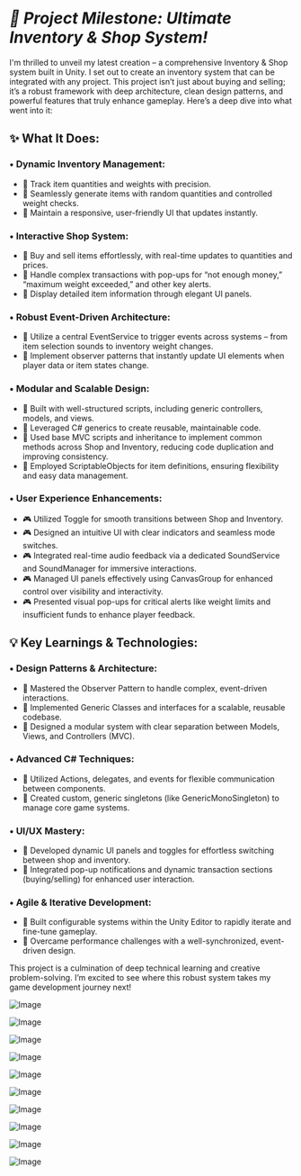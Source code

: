 # ***🚀 Project Milestone: Ultimate Inventory & Shop System!***
I'm thrilled to unveil my latest creation – a comprehensive Inventory & Shop system built in Unity. I set out to create an inventory system that can be integrated with any project. This project isn’t just about buying and selling; it’s a robust framework with deep architecture, clean design patterns, and powerful features that truly enhance gameplay. Here’s a deep dive into what went into it:

## **✨ What It Does:**
### **• Dynamic Inventory Management:**
- 🔹 Track item quantities and weights with precision.
- 🔹 Seamlessly generate items with random quantities and controlled weight checks.
- 🔹 Maintain a responsive, user-friendly UI that updates instantly.

### **• Interactive Shop System:**
- 🛒 Buy and sell items effortlessly, with real-time updates to quantities and prices.
- 🛒 Handle complex transactions with pop-ups for “not enough money,” “maximum weight exceeded,” and other key alerts.
- 🛒 Display detailed item information through elegant UI panels.

### **• Robust Event-Driven Architecture:**
- 🔄 Utilize a central EventService to trigger events across systems – from item selection sounds to inventory weight changes.
- 🔄 Implement observer patterns that instantly update UI elements when player data or item states change.

### **• Modular and Scalable Design:**
- 🔧 Built with well-structured scripts, including generic controllers, models, and views.
- 🔧 Leveraged C# generics to create reusable, maintainable code.
- 🔧 Used base MVC scripts and inheritance to implement common methods across Shop and Inventory, reducing code duplication and improving consistency.
- 🔧 Employed ScriptableObjects for item definitions, ensuring flexibility and easy data management.

### **• User Experience Enhancements:**
- 🎮 Utilized Toggle for smooth transitions between Shop and Inventory.
- 🎮 Designed an intuitive UI with clear indicators and seamless mode switches.
- 🎮 Integrated real-time audio feedback via a dedicated SoundService and SoundManager for immersive interactions.
- 🎮 Managed UI panels effectively using CanvasGroup for enhanced control over visibility and interactivity.
- 🎮 Presented visual pop-ups for critical alerts like weight limits and insufficient funds to enhance player feedback.

## **💡 Key Learnings & Technologies:**
### **• Design Patterns & Architecture:**
- 🔹 Mastered the Observer Pattern to handle complex, event-driven interactions.
- 🔹 Implemented Generic Classes and interfaces for a scalable, reusable codebase.
- 🔹 Designed a modular system with clear separation between Models, Views, and Controllers (MVC).

### **• Advanced C# Techniques:**
- 🔹 Utilized Actions, delegates, and events for flexible communication between components.
- 🔹 Created custom, generic singletons (like GenericMonoSingleton) to manage core game systems.

### **• UI/UX Mastery:**
- 🔹 Developed dynamic UI panels and toggles for effortless switching between shop and inventory.
- 🔹 Integrated pop-up notifications and dynamic transaction sections (buying/selling) for enhanced user interaction.

### **• Agile & Iterative Development:**
- 🔹 Built configurable systems within the Unity Editor to rapidly iterate and fine-tune gameplay.
- 🔹 Overcame performance challenges with a well-synchronized, event-driven design.

This project is a culmination of deep technical learning and creative problem-solving. I’m excited to see where this robust system takes my game development journey next!

![Image](https://github.com/user-attachments/assets/cb40eef5-947d-4257-8476-770d5f1b1db6)

![Image](https://github.com/user-attachments/assets/15aceaba-9943-4bee-9f79-92191dccd581)

![Image](https://github.com/user-attachments/assets/1dcef6ad-ddf8-4efc-bb8a-c77b24ee6449)

![Image](https://github.com/user-attachments/assets/09ef28fd-f6d0-4f8c-9b81-a6f325b18b0b)

![Image](https://github.com/user-attachments/assets/d4143c92-8d67-46d8-aad3-301af9852dd3)

![Image](https://github.com/user-attachments/assets/e5eec387-6a7a-4cfd-b4a3-091760163d74)

![Image](https://github.com/user-attachments/assets/858e4c26-9bad-4063-91d3-71c27fd2dcbd)

![Image](https://github.com/user-attachments/assets/4e3866c0-ea7c-4c3b-b4a9-1036a9fa54af)

![Image](https://github.com/user-attachments/assets/642e7458-4051-4564-a5df-2878b7faa0eb)

![Image](https://github.com/user-attachments/assets/72de53d2-cbcf-470b-9633-4954971467ed)
